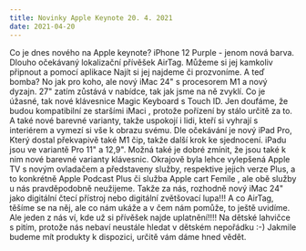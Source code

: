 ```yaml
---
title: Novinky Apple Keynote 20. 4. 2021
date: 2021-04-20
---
```

Co je dnes nového na Apple keynote?
iPhone 12 Purple - jenom nová barva.
Dlouho očekávaný lokalizační přívěšek AirTag. Můžeme si jej kamkoliv připnout a pomocí aplikace Najít si jej najdeme či prozvoníme.
A teď bomba? No jak pro koho, ale nový iMac 24" s procesorem M1 a nový dyzajn.
27" zatím zůstává v nabídce, tak jak jsme na ně zvyklí.
Co je úžasné, tak nové klávesnice Magic Keyboard s Touch ID. Jen doufáme, že budou kompatibilní ze staršími iMaci , protože pořízení by stálo určitě za to.
A také nové barevné varianty, takže uspokojí i lidi, kteří si vyhrají s interiérem a vymezí si vše k obrazu svému.
Dle očekávání je nový iPad Pro, 
Který dostal překvapivě také M1 čip, takže další krok ke sjednocení.
iPadu jsou ve variantě Pro 11" a 12,9".
Možná také je dobré zmínit, že jsou také k nim nové barevné varianty klávesnic.
Okrajově byla lehce vylepšená Apple TV s novým ovladačem a představeny služby, respektive jejich verze Plus, a to konkrétně Apple  Podcast  Plus či služba Apple cart Femile , ale obě služby u nás pravděpodobně neužijeme.
Takže za nás, rozhodně nový iMac 24" jako digitální čtecí přístroj nebo digitální zvětšovací lupa!!!
A co AirTag, těšíme se na něj, ale co nám ukáže a v čem nám pomůže, to ještě uvidíme.
Ale jeden z nás ví, kde už si přívěšek najde uplatnění!!!! Na dětské lahvičce s pitím, protože nás nebaví neustále hledat v dětském nepořádku :-)
Jakmile budeme mít produkty k dispozici, určitě vám dáme hned vědět.
